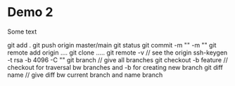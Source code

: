# Demo 2

Some text

git add .
git push origin master/main
git status
git commit -m "" -m ""
git remote add origin ....
git clone .....
git remote -v // see the origin
ssh-keygen -t rsa -b 4096 -C "<email>"
git branch // give all branches
git checkout -b feature  // checkout for traversal bw branches and -b for creating new branch
git diff name // give diff bw current branch and name branch
